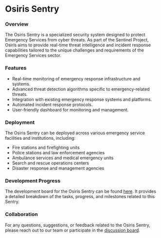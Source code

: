 # Osiris Sentry

### Overview

The Osiris Sentry is a specialized security system designed to protect Emergency Services from cyber threats. As part of the Sentinel Project, Osiris aims to provide real-time threat intelligence and incident response capabilities tailored to the unique challenges and requirements of the Emergency Services sector.

### Features

* Real-time monitoring of emergency response infrastructure and systems.
* Advanced threat detection algorithms specific to emergency-related threats.
* Integration with existing emergency response systems and platforms.
* Automated incident response protocols.
* User-friendly dashboard for monitoring and management.

### Deployment

The Osiris Sentry can be deployed across various emergency service facilities and institutions, including:

* Fire stations and firefighting units
* Police stations and law enforcement agencies
* Ambulance services and medical emergency units
* Search and rescue operations centers
* Disaster response and management agencies

### Development Progress

The development board for the Osiris Sentry can be found [here](https://github.com/users/cywf/projects/59). It provides a detailed breakdown of the tasks, progress, and milestones related to this Sentry.

### Collaboration

For any questions, suggestions, or feedback related to the Osiris Sentry, please reach out to our team or participate in the [discussion board](https://github.com/cywf/sentinel-project/discussions).
